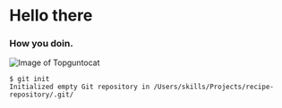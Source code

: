 # Hello there
### How you doin.

![Image of Topguntocat](https://octodex.github.com/images/topguntocat.png)

```
$ git init
Initialized empty Git repository in /Users/skills/Projects/recipe-repository/.git/
```
